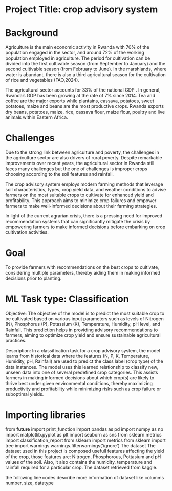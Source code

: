 # Project Title: crop advisory system
# Background
Agriculture is the main economic activity in Rwanda with 70% of the population engaged in the sector, and around 72% of the working population employed in agriculture. The period for cultivation can be divided into the first cultivable season (from September to January) and the second cultivable season (from February to June). In the marshlands, where water is abundant, there is also a third agricultural season for the cultivation of rice and vegetables (FAO,2024).

The agricultural sector accounts for 33% of the national GDP . In general, Rwanda’s GDP has been growing at the rate of 7% since 2014. Tea and coffee are the major exports while plantains, cassava, potatoes, sweet potatoes, maize and beans are the most productive crops. Rwanda exports dry beans, potatoes, maize, rice, cassava flour, maize flour, poultry and live animals within Eastern Africa.

# Challenges
Due to the strong link between agriculture and poverty, the challenges in the agriculture sector are also drivers of rural poverty. Despite remarkable improvements over recent years, the agricultural sector in Rwanda still faces many challenges but the one of challenges is improper crops choosing according to the soil features and rainfall.

The crop advisory system employs modern farming methods that leverage soil characteristics, types, crop yield data, and weather conditions to advise farmers on the most suitable crops to cultivate for enhanced yield and profitability. This approach aims to minimize crop failures and empower farmers to make well-informed decisions about their farming strategies.

In light of the current agrarian crisis, there is a pressing need for improved recommendation systems that can significantly mitigate the crisis by empowering farmers to make informed decisions before embarking on crop cultivation activities.

# Goal
To provide farmers with recommendations on the best crops to cultivate, considering multiple parameters, thereby aiding them in making informed decisions prior to planting.

# ML Task type: Classification

Objective: The objective of the model is to predict the most suitable crop to be cultivated based on various input parameters such as levels of Nitrogen (N), Phosphorus (P), Potassium (K), Temperature, Humidity, pH level, and Rainfall. This prediction helps in providing advisory recommendations to farmers, aiming to optimize crop yield and ensure sustainable agricultural practices.

Description: In a classification task for a crop advisory system, the model learns from historical data where the features (N, P, K, Temperature, Humidity, pH, Rainfall) are used to predict the class label (crop type) of the data instances. The model uses this learned relationship to classify new, unseen data into one of several predefined crop categories. This assists farmers in making informed decisions about which crop(s) are likely to thrive best under given environmental conditions, thereby maximizing productivity and profitability while minimizing risks such as crop failure or suboptimal yields.

# Importing libraries

from __future__ import print_function
import pandas as pd
import numpy as np
import matplotlib.pyplot as plt
import seaborn as sns
from sklearn.metrics import classification_report
from sklearn import metrics
from sklearn import tree
import warnings
warnings.filterwarnings('ignore')
The dataset
The dataset used in this project is composed usefull features affecting the yield of the crop, those features are: Nitrogen, Phosphorous, Pottasium and pH values of the soil. Also, it also contains the humidity, temperature and rainfall required for a particular crop. The dataset retrieved from kaggle.

the following line codes describe more information of dataset like columms number, size, datatype
